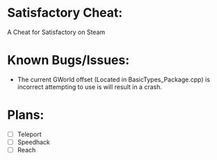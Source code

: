 # Satisfactory Cheat:
 A Cheat for Satisfactory on Steam

# Known Bugs/Issues:
- The current GWorld offset (Located in BasicTypes_Package.cpp) is incorrect attempting to use is will result in a crash.

# Plans:
- [ ] Teleport
- [ ] Speedhack
- [ ] Reach

